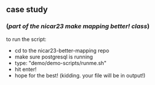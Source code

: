## case study
### (_part of the nicar23 make mapping better! class_)

<!-- come back to this -->
to run the script: 
* cd to the nicar23-better-mapping repo
* make sure postgresql is running
* type: "demo/demo-scripts/runme.sh"
* hit enter! 
* hope for the best! (kidding. your file will be in output!)